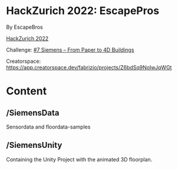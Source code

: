 # HackZurich 2022: EscapePros

By EscapeBros

[HackZurich 2022](https://hackzurich.com/)

Challenge: [#7 Siemens – From Paper to 4D Buildings](https://hackzurich.siemens.cool/#/SI_Challenge)

Creatorspace: https://app.creatorspace.dev/fabrizio/projects/Z6bdSq9NoIwJqWGt

# Content

## /SiemensData

Sensordata and floordata-samples

## /SiemensUnity

Containing the Unity Project with the animated 3D floorplan.
